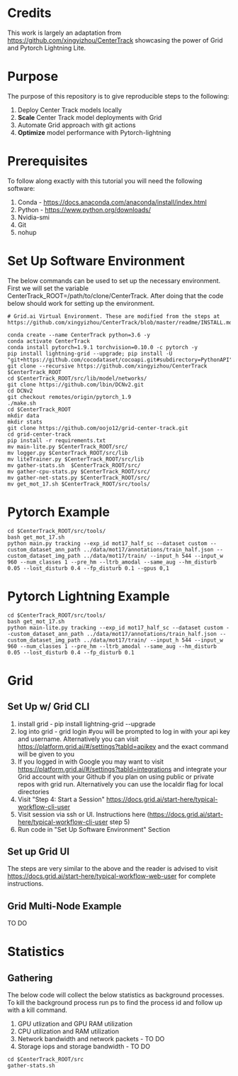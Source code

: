 # Credits
This work is largely an adaptation from https://github.com/xingyizhou/CenterTrack showcasing the power of Grid and Pytorch Lightning Lite.

# Purpose
The purpose of this repository is to give reproducible steps to the following:
1. Deploy Center Track models locally
2. **Scale** Center Track model deployments with Grid
3. Automate Grid approach with git actions
4. **Optimize** model performance with Pytorch-lightning

# Prerequisites
To follow along exactly with this tutorial you will need the following software:
1. Conda - https://docs.anaconda.com/anaconda/install/index.html
2. Python - https://www.python.org/downloads/
3. Nvidia-smi
4. Git
5. nohup

# Set Up Software Environment
The below commands can be used to set up the necessary environment. First we will set the variable CenterTrack_ROOT=/path/to/clone/CenterTrack. After doing that the code below should work for setting up the environment.

```
# Grid.ai Virtual Environment. These are modified from the steps at https://github.com/xingyizhou/CenterTrack/blob/master/readme/INSTALL.md

conda create --name CenterTrack python=3.6 -y
conda activate CenterTrack
conda install pytorch=1.9.1 torchvision=0.10.0 -c pytorch -y
pip install lightning-grid --upgrade; pip install -U "git+https://github.com/cocodataset/cocoapi.git#subdirectory=PythonAPI"
git clone --recursive https://github.com/xingyizhou/CenterTrack $CenterTrack_ROOT
cd $CenterTrack_ROOT/src/lib/model/networks/
git clone https://github.com/lbin/DCNv2.git
cd DCNv2
git checkout remotes/origin/pytorch_1.9
./make.sh
cd $CenterTrack_ROOT
mkdir data
mkdir stats
git clone https://github.com/oojo12/grid-center-track.git
cd grid-center-track
pip install -r requirements.txt
mv main-lite.py $CenterTrack_ROOT/src/
mv logger.py $CenterTrack_ROOT/src/lib
mv liteTrainer.py $CenterTrack_ROOT/src/lib
mv gather-stats.sh  $CenterTrack_ROOT/src/
mv gather-cpu-stats.py $CenterTrack_ROOT/src/
mv gather-net-stats.py $CenterTrack_ROOT/src/
mv get_mot_17.sh $CenterTrack_ROOT/src/tools/
```

# Pytorch Example
```
cd $CenterTrack_ROOT/src/tools/
bash get_mot_17.sh
python main.py tracking --exp_id mot17_half_sc --dataset custom --custom_dataset_ann_path ../data/mot17/annotations/train_half.json --custom_dataset_img_path ../data/mot17/train/ --input_h 544 --input_w 960 --num_classes 1 --pre_hm --ltrb_amodal --same_aug --hm_disturb 0.05 --lost_disturb 0.4 --fp_disturb 0.1 --gpus 0,1
```

# Pytorch Lightning Example
```
cd $CenterTrack_ROOT/src/tools/
bash get_mot_17.sh
python main-lite.py tracking --exp_id mot17_half_sc --dataset custom --custom_dataset_ann_path ../data/mot17/annotations/train_half.json --custom_dataset_img_path ../data/mot17/train/ --input_h 544 --input_w 960 --num_classes 1 --pre_hm --ltrb_amodal --same_aug --hm_disturb 0.05 --lost_disturb 0.4 --fp_disturb 0.1
```
# Grid
## Set Up w/ Grid CLI
1. install grid - pip install lightning-grid --upgrade
2. log into grid - grid login #you will be prompted to log in with your api key and username. Alternatively you can visit https://platform.grid.ai/#/settings?tabId=apikey and the exact command will be given to you
3. If you logged in with Google you may want to visit https://platform.grid.ai/#/settings?tabId=integrations and integrate your Grid account with your Github if you plan on using public or private repos with grid run. Alternatively you can use the localdir flag for local directories
4. Visit "Step 4: Start a Session" https://docs.grid.ai/start-here/typical-workflow-cli-user 
5. Visit session via ssh or UI. Instructions here (https://docs.grid.ai/start-here/typical-workflow-cli-user  step 5)
6. Run code in "Set Up Software Environment" Section

## Set up Grid UI
The steps are very similar to the above and the reader is advised to visit https://docs.grid.ai/start-here/typical-workflow-web-user for complete instructions.

## Grid Multi-Node Example
TO DO

# Statistics
## Gathering
The below code will collect the below statistics as background processes. To kill the background process run ps to find the process id and follow up with a kill command.
1. GPU utlization and GPU RAM utilization
2. CPU utilization and RAM utilization
3. Network bandwidth and network packets - TO DO
4. Storage iops and storage bandwidth - TO DO

```
cd $CenterTrack_ROOT/src
gather-stats.sh
```
